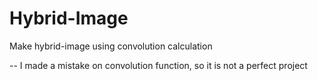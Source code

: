 # Hybrid-Image

Make hybrid-image using convolution calculation

-- I made a mistake on convolution function, so it is not a perfect project